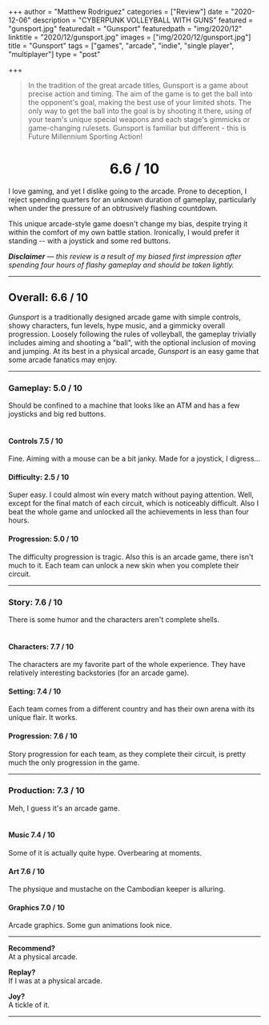 +++
author = "Matthew Rodriguez"
categories = ["Review"]
date = "2020-12-06"
description = "CYBERPUNK VOLLEYBALL WITH GUNS"
featured = "gunsport.jpg"
featuredalt = "Gunsport"
featuredpath = "img/2020/12"
linktitle = "2020/12/gunsport.jpg"
images = ["img/2020/12/gunsport.jpg"]
title = "Gunsport"
tags = ["games", "arcade", "indie", "single player", "multiplayer"]
type = "post"

+++

> In the tradition of the great arcade titles, Gunsport is a game about precise action and timing. The aim of the game is to get the ball into the opponent's goal, making the best use of your limited shots. The only way to get the ball into the goal is by shooting it there, using of your team's unique special weapons and each stage's gimmicks or game-changing rulesets. Gunsport is familiar but different - this is Future Millennium Sporting Action!

<h1 style="text-align: center">6.6 / 10</h1>

I love gaming, and yet I dislike going to the arcade. Prone to deception, I reject spending quarters for an unknown duration of gameplay, particularly when under the pressure of an obtrusively flashing countdown.

This unique arcade-style game doesn't change my bias, despite trying it within the comfort of my own battle station. Ironically, I would prefer it standing -- with a joystick and some red buttons.

*<b>Disclaimer</b> &mdash; this review is a result of my biased first impression after spending four hours of flashy gameplay and should be taken lightly.*

***

## Overall: 6.6 / 10

*Gunsport* is a traditionally designed arcade game with simple controls, showy characters, fun levels, hype music, and a gimmicky overall progression. Loosely following the rules of volleyball, the gameplay trivially includes aiming and shooting a "ball", with the optional inclusion of moving and jumping. At its best in a physical arcade, *Gunsport* is an easy game that some arcade fanatics may enjoy.

***

### Gameplay: 5.0 / 10
Should be confined to a machine that looks like an ATM and has a few joysticks and big red buttons. 
<br>
<br>

#### Controls 7.5 / 10
Fine. Aiming with a mouse can be a bit janky. Made for a joystick, I digress...

#### Difficulty: 2.5 / 10
Super easy. I could almost win every match without paying attention. Well, except for the final match of each circuit, which is noticeably difficult. Also I beat the whole game and unlocked all the achievements in less than four hours.

#### Progression: 5.0 / 10
The difficulty progression is tragic. Also this is an arcade game, there isn't much to it. Each team can unlock a new skin when you complete their circuit.

***

### Story: 7.6 / 10
There is some humor and the characters aren't complete shells. 
<br>
<br>

#### Characters: 7.7 / 10
The characters are my favorite part of the whole experience. They have relatively interesting backstories (for an arcade game).

#### Setting: 7.4 / 10
Each team comes from a different country and has their own arena with its unique flair. It works.

#### Progression: 7.6 / 10
Story progression for each team, as they complete their circuit, is pretty much the only progression in the game.

***

### Production: 7.3 / 10
Meh, I guess it's an arcade game.
<br>
<br>

#### Music 7.4 / 10
Some of it is actually quite hype. Overbearing at moments.
 
#### Art 7.6 / 10
The physique and mustache on the Cambodian keeper is alluring.

#### Graphics 7.0 / 10
Arcade graphics. Some gun animations look nice.

***

**Recommend?**  
At a physical arcade.

**Replay?**  
If I was at a physical arcade.

**Joy?**  
A tickle of it.

***